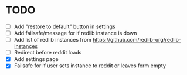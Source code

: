# TODO

- [ ] Add "restore to default" button in settings
- [ ] Add failsafe/message for if redlib instance is down
- [ ] Add list of redlib instances from https://github.com/redlib-org/redlib-instances
- [ ] Redirect before reddit loads
- [x] Add settings page
- [x] Failsafe for if user sets instance to reddit or leaves form empty